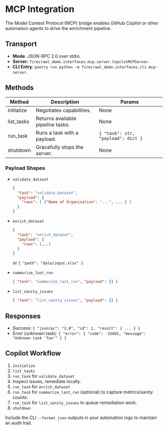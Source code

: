 # MCP Integration

The Model Context Protocol (MCP) bridge enables GitHub Copilot or other automation agents to drive the enrichment pipeline.

## Transport

- **Mode**: JSON-RPC 2.0 over stdio.
- **Server**: `firecrawl_demo.interfaces.mcp.server.CopilotMCPServer`.
- **CLI Entry**: `poetry run python -m firecrawl_demo.interfaces.cli mcp-server`.

## Methods

| Method     | Description                       | Params                             |
| ---------- | --------------------------------- | ---------------------------------- |
| initialize | Negotiates capabilities.          | None                               |
| list_tasks | Returns available pipeline tasks. | None                               |
| run_task   | Runs a task with a payload.       | `{ "task": str, "payload": dict }` |
| shutdown   | Gracefully stops the server.      | None                               |

### Payload Shapes

- `validate_dataset`

  ```json
  {
    "task": "validate_dataset",
    "payload": {
      "rows": [ {"Name of Organisation": "...", ... } ]
    }
  }
  ```

- `enrich_dataset`

  ```json
  {
    "task": "enrich_dataset",
    "payload": {
      "rows": [...]
    }
  }
  ```

  or `{ "path": "data/input.xlsx" }`.

- `summarize_last_run`

  ```json
  { "task": "summarize_last_run", "payload": {} }
  ```

- `list_sanity_issues`

  ```json
  { "task": "list_sanity_issues", "payload": {} }
  ```

## Responses

- Success: `{ "jsonrpc": "2.0", "id": 1, "result": { ... } }`
- Error (unknown task): `{ "error": { "code": -32601, "message": "Unknown task 'foo'" } }`

## Copilot Workflow

1. `initialize`
2. `list_tasks`
3. `run_task` for `validate_dataset`
4. Inspect issues, remediate locally.
5. `run_task` for `enrich_dataset`
6. `run_task` for `summarize_last_run` (optional) to capture metrics/sanity counts.
7. `run_task` for `list_sanity_issues` to queue remediation work.
8. `shutdown`

Include the CLI `--format json` outputs in your automation logs to maintain an audit trail.
